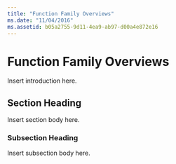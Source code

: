 ```yaml
---
title: "Function Family Overviews"
ms.date: "11/04/2016"
ms.assetid: b05a2755-9d11-4ea9-ab97-d00a4e872e16
---
```

# Function Family Overviews

Insert introduction here.

## Section Heading

Insert section body here.

### Subsection Heading

Insert subsection body here.
